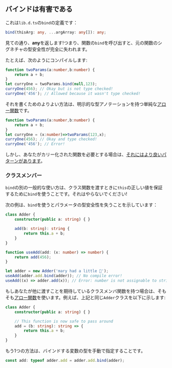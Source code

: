 ## バインドは有害である

これは`lib.d.ts`の`bind`の定義です：

```ts
bind(thisArg: any, ...argArray: any[]): any;
```

見ての通り、**any**を返します!つまり、関数の`bind`を呼び出すと、元の関数のシグネチャの型安全性が完全に失われます。

たとえば、次のようにコンパイルします:

```ts
function twoParams(a:number,b:number) {
    return a + b;
}
let curryOne = twoParams.bind(null,123);
curryOne(456); // Okay but is not type checked!
curryOne('456'); // Allowed because it wasn't type checked!
```

それを書くためのよりよい方法は、明示的な型アノテーションを持つ単純な[アロー関数](../arrow-functions.md)です。
```ts
function twoParams(a:number,b:number) {
    return a + b;
}
let curryOne = (x:number)=>twoParams(123,x);
curryOne(456); // Okay and type checked!
curryOne('456'); // Error!
```

しかし、あなたがカリー化された関数を必要とする場合は、[それにはより良いパターンがあります](./currying.md)。

### クラスメンバー
`bind`の別の一般的な使い方は、クラス関数を渡すときに`this`の正しい値を保証するために`bind`を使うことです。それはやらないでください!

次の例は、`bind`を使うとパラメータの型安全性を失うことを示しています：

```ts
class Adder {
    constructor(public a: string) { }

    add(b: string): string {
        return this.a + b;
    }
}

function useAdd(add: (x: number) => number) {
    return add(456);
}

let adder = new Adder('mary had a little 🐑');
useAdd(adder.add.bind(adder)); // No compile error!
useAdd((x) => adder.add(x)); // Error: number is not assignable to string
```

もしあなたが他に渡すことを期待しているクラスメンバ関数を持つ場合は、そもそも[アロー関数](../arrow-functions.md)を使います。例えば、上記と同じ`Adder`クラスを以下に示します:

```ts
class Adder {
    constructor(public a: string) { }

    // This function is now safe to pass around
    add = (b: string): string => {
        return this.a + b;
    }
}
```

もう1つの方法は、バインドする変数の型を手動で指定することです。

```ts
const add: typeof adder.add = adder.add.bind(adder);
```
